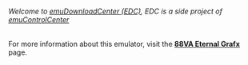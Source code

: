 ###### Welcome to [emuDownloadCenter (EDC)](https://github.com/PhoenixInteractiveNL/emuDownloadCenter/wiki/), EDC is a side project of [emuControlCenter](https://github.com/PhoenixInteractiveNL/emuControlCenter/wiki/)

For more information about this emulator, visit the [**88VA Eternal Grafx**](https://github.com/PhoenixInteractiveNL/emuDownloadCenter/wiki/Emulator-88va#menu) page.
